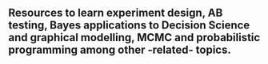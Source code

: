 ## Resources to learn experiment design, AB testing, Bayes applications to Decision Science and graphical modelling, MCMC and probabilistic programming among other -related- topics.
